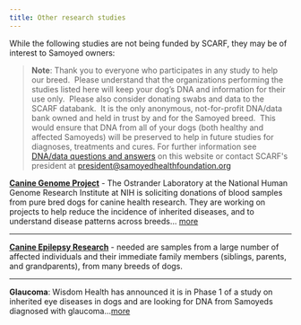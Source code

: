 ```yaml
---
title: Other research studies
---
```

<p class="lead">While the following studies are not being funded by SCARF, they may be of interest to Samoyed owners:</p>

> **Note**: Thank you to everyone who participates in any study to help our breed.  Please understand that the organizations performing the studies listed here will keep your dog’s DNA and information for their use only.  Please also consider donating swabs and data to the SCARF databank.  It is the only anonymous, not-for-profit DNA/data bank owned and held in trust by and for the Samoyed breed.  This would ensure that DNA from all of your dogs (both healthy and affected Samoyeds) will be preserved to help in future studies for diagnoses, treatments and cures. For further information see [DNA/data questions and answers](/databases/q-and-a/#top) on this website or contact SCARF's president at [president@samoyedhealthfoundation.org](mailto:president@samoyedhealthfoundation.org)

**[Canine Genome Project](/research/canine-genome-research-at-the-ostrander-lab)** -
The Ostrander Laboratory at the National Human Genome Research Institute at
NIH is soliciting donations of blood samples from pure bred dogs for
canine health research.
They are working on projects to help reduce the
incidence of inherited diseases, and to understand disease patterns
across breeds...
[more](/research/canine-genome-research-at-the-ostrander-lab)

- - -

**[Canine Epilepsy Research](http://www.canine-epilepsy.net/cerc.html)** -
needed are samples from a large number of affected individuals and their immediate
family members (siblings, parents, and grandparents), from many breeds of dogs.

- - -

**Glaucoma**: Wisdom Health has announced it is in Phase 1 of a study on inherited eye diseases in dogs and are looking for DNA from Samoyeds diagnosed with glaucoma...[more](/research/wisdom-glaucoma-study)
